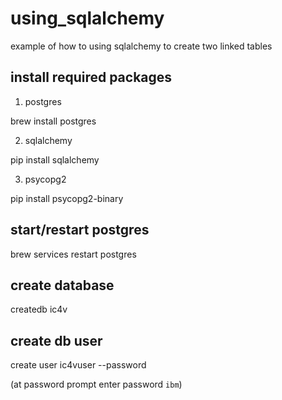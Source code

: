 # using_sqlalchemy
example of how to using sqlalchemy to create two linked tables


## install required packages
1. postgres

  brew install postgres
  
2. sqlalchemy

  pip install sqlalchemy
  
3. psycopg2

  pip install psycopg2-binary

## start/restart postgres
brew services restart postgres

## create database
createdb ic4v

## create db user
create user ic4vuser --password

(at password prompt enter password `ibm`)
